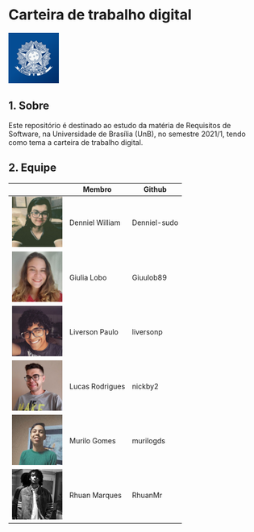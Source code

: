 # Carteira de trabalho digital

<img src="./assets/logo.png" width="100">

## 1. Sobre

Este repositório é destinado ao estudo da matéria de Requisitos de Software, na Universidade de Brasília (UnB), no semestre 2021/1, tendo como tema a carteira de trabalho digital.

## 2. Equipe

|                                                   | Membro      | Github       |
|---------------------------------------------------|------------------|--------------|
| <img src="./docs/assets/denniel.jpg" width="100"> | Denniel William  | Denniel-sudo |
| <img src="./docs/assets/giu.jpeg" width="100">    | Giulia Lobo      | Giuulob89    |
| <img src="./docs/assets/liverson.png" width="100">| Liverson Paulo   | liversonp    |
| <img src="./docs/assets/lucas.jpg" width="100">   | Lucas Rodrigues  | nickby2      |
| <img src="./docs/assets/murizada.jpg" width="100">| Murilo Gomes     | murilogds    |
| <img src="./docs/assets/rhuan.jpg" width="100">   | Rhuan Marques    | RhuanMr      |
